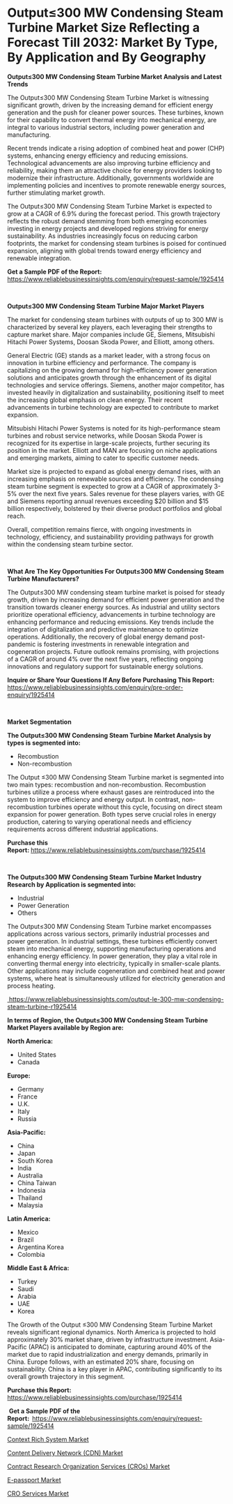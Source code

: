 <p><h1>Output≤300 MW Condensing Steam Turbine Market Size Reflecting a Forecast Till 2032: Market By Type, By Application and By Geography</h1></p><p><strong>Output≤300 MW Condensing Steam Turbine Market Analysis and Latest Trends</strong></p>
<p><p>The Output≤300 MW Condensing Steam Turbine Market is witnessing significant growth, driven by the increasing demand for efficient energy generation and the push for cleaner power sources. These turbines, known for their capability to convert thermal energy into mechanical energy, are integral to various industrial sectors, including power generation and manufacturing.</p><p>Recent trends indicate a rising adoption of combined heat and power (CHP) systems, enhancing energy efficiency and reducing emissions. Technological advancements are also improving turbine efficiency and reliability, making them an attractive choice for energy providers looking to modernize their infrastructure. Additionally, governments worldwide are implementing policies and incentives to promote renewable energy sources, further stimulating market growth.</p><p>The Output≤300 MW Condensing Steam Turbine Market is expected to grow at a CAGR of 6.9% during the forecast period. This growth trajectory reflects the robust demand stemming from both emerging economies investing in energy projects and developed regions striving for energy sustainability. As industries increasingly focus on reducing carbon footprints, the market for condensing steam turbines is poised for continued expansion, aligning with global trends toward energy efficiency and renewable integration.</p></p>
<p><strong>Get a Sample PDF of the Report:&nbsp;</strong> <a href="https://www.reliablebusinessinsights.com/enquiry/request-sample/1925414?utm_campaign=1119&utm_medium=2&utm_source=Github&utm_content=ia&utm_term=28032025&utm_id=output300-mw-condensing-steam-turbine">https://www.reliablebusinessinsights.com/enquiry/request-sample/1925414</a></p>
<p>&nbsp;</p>
<p><strong>Output≤300 MW Condensing Steam Turbine Major Market Players</strong></p>
<p><p>The market for condensing steam turbines with outputs of up to 300 MW is characterized by several key players, each leveraging their strengths to capture market share. Major companies include GE, Siemens, Mitsubishi Hitachi Power Systems, Doosan Skoda Power, and Elliott, among others.</p><p>General Electric (GE) stands as a market leader, with a strong focus on innovation in turbine efficiency and performance. The company is capitalizing on the growing demand for high-efficiency power generation solutions and anticipates growth through the enhancement of its digital technologies and service offerings. Siemens, another major competitor, has invested heavily in digitalization and sustainability, positioning itself to meet the increasing global emphasis on clean energy. Their recent advancements in turbine technology are expected to contribute to market expansion.</p><p>Mitsubishi Hitachi Power Systems is noted for its high-performance steam turbines and robust service networks, while Doosan Skoda Power is recognized for its expertise in large-scale projects, further securing its position in the market. Elliott and MAN are focusing on niche applications and emerging markets, aiming to cater to specific customer needs.</p><p>Market size is projected to expand as global energy demand rises, with an increasing emphasis on renewable sources and efficiency. The condensing steam turbine segment is expected to grow at a CAGR of approximately 3-5% over the next five years. Sales revenue for these players varies, with GE and Siemens reporting annual revenues exceeding $20 billion and $15 billion respectively, bolstered by their diverse product portfolios and global reach.</p><p>Overall, competition remains fierce, with ongoing investments in technology, efficiency, and sustainability providing pathways for growth within the condensing steam turbine sector.</p></p>
<p>&nbsp;</p>
<p><strong>What Are The Key Opportunities For Output≤300 MW Condensing Steam Turbine Manufacturers?</strong></p>
<p><p>The Output≤300 MW condensing steam turbine market is poised for steady growth, driven by increasing demand for efficient power generation and the transition towards cleaner energy sources. As industrial and utility sectors prioritize operational efficiency, advancements in turbine technology are enhancing performance and reducing emissions. Key trends include the integration of digitalization and predictive maintenance to optimize operations. Additionally, the recovery of global energy demand post-pandemic is fostering investments in renewable integration and cogeneration projects. Future outlook remains promising, with projections of a CAGR of around 4% over the next five years, reflecting ongoing innovations and regulatory support for sustainable energy solutions.</p></p>
<p><strong>Inquire or Share Your Questions If Any Before Purchasing This Report:</strong> <a href="https://www.reliablebusinessinsights.com/enquiry/pre-order-enquiry/1925414?utm_campaign=1119&utm_medium=2&utm_source=Github&utm_content=ia&utm_term=28032025&utm_id=output300-mw-condensing-steam-turbine">https://www.reliablebusinessinsights.com/enquiry/pre-order-enquiry/1925414</a></p>
<p>&nbsp;</p>
<p><strong>Market Segmentation</strong></p>
<p><strong>The Output≤300 MW Condensing Steam Turbine Market Analysis by types is segmented into:</strong></p>
<p><ul><li>Recombustion</li><li>Non-recombustion</li></ul></p>
<p><p>The Output ≤300 MW Condensing Steam Turbine market is segmented into two main types: recombustion and non-recombustion. Recombustion turbines utilize a process where exhaust gases are reintroduced into the system to improve efficiency and energy output. In contrast, non-recombustion turbines operate without this cycle, focusing on direct steam expansion for power generation. Both types serve crucial roles in energy production, catering to varying operational needs and efficiency requirements across different industrial applications.</p></p>
<p><strong>Purchase this Report:&nbsp;</strong><a href="https://www.reliablebusinessinsights.com/purchase/1925414?utm_campaign=1119&utm_medium=2&utm_source=Github&utm_content=ia&utm_term=28032025&utm_id=output300-mw-condensing-steam-turbine">https://www.reliablebusinessinsights.com/purchase/1925414</a></p>
<p>&nbsp;</p>
<p><strong>The Output≤300 MW Condensing Steam Turbine Market Industry Research by Application is segmented into:</strong></p>
<p><ul><li>Industrial</li><li>Power Generation</li><li>Others</li></ul></p>
<p><p>The Output≤300 MW Condensing Steam Turbine market encompasses applications across various sectors, primarily industrial processes and power generation. In industrial settings, these turbines efficiently convert steam into mechanical energy, supporting manufacturing operations and enhancing energy efficiency. In power generation, they play a vital role in converting thermal energy into electricity, typically in smaller-scale plants. Other applications may include cogeneration and combined heat and power systems, where heat is simultaneously utilized for electricity generation and process heating.</p></p>
<p><a href="https://www.reliablebusinessinsights.com/output-le-300-mw-condensing-steam-turbine-r1925414?utm_campaign=1119&utm_medium=2&utm_source=Github&utm_content=ia&utm_term=28032025&utm_id=output300-mw-condensing-steam-turbine">&nbsp;https://www.reliablebusinessinsights.com/output-le-300-mw-condensing-steam-turbine-r1925414</a></p>
<p><strong>In terms of Region, the Output≤300 MW Condensing Steam Turbine Market Players available by Region are:</strong></p>
<p>
    <p> <strong> North America: </strong>
        <ul>
            <li>United States</li>
            <li>Canada</li>
        </ul>
        </p> 
    <p> <strong> Europe: </strong>
        <ul>
            <li>Germany</li>
            <li>France</li>
            <li>U.K.</li>
            <li>Italy</li>
            <li>Russia</li>
        </ul>
        </p> 
    <p> <strong> Asia-Pacific: </strong>
        <ul>
            <li>China</li>
            <li>Japan</li>
            <li>South Korea</li>
            <li>India</li>
            <li>Australia</li>
            <li>China Taiwan</li>
            <li>Indonesia</li>
            <li>Thailand</li>
            <li>Malaysia</li>
        </ul>
        </p> 
    <p> <strong> Latin America: </strong>
        <ul>
            <li>Mexico</li>
            <li>Brazil</li>
            <li>Argentina Korea</li>
            <li>Colombia</li>
        </ul>
        </p> 
    <p> <strong> Middle East & Africa: </strong>
        <ul>
            <li>Turkey</li>
            <li>Saudi</li>
            <li>Arabia</li>
            <li>UAE</li>
            <li>Korea</li>
        </ul>
    </p>
    </p>
<p><p>The Growth of the Output ≤300 MW Condensing Steam Turbine Market reveals significant regional dynamics. North America is projected to hold approximately 30% market share, driven by infrastructure investment. Asia-Pacific (APAC) is anticipated to dominate, capturing around 40% of the market due to rapid industrialization and energy demands, primarily in China. Europe follows, with an estimated 20% share, focusing on sustainability. China is a key player in APAC, contributing significantly to its overall growth trajectory in this segment.</p></p>
<p><strong>Purchase this Report: </strong><a href="https://www.reliablebusinessinsights.com/purchase/1925414?utm_campaign=1119&utm_medium=2&utm_source=Github&utm_content=ia&utm_term=28032025&utm_id=output300-mw-condensing-steam-turbine">https://www.reliablebusinessinsights.com/purchase/1925414</a></p>
<p>&nbsp;<strong>Get a Sample PDF of the Report:&nbsp;&nbsp;</strong><a href="https://www.reliablebusinessinsights.com/enquiry/request-sample/1925414?utm_campaign=1119&utm_medium=2&utm_source=Github&utm_content=ia&utm_term=28032025&utm_id=output300-mw-condensing-steam-turbine">https://www.reliablebusinessinsights.com/enquiry/request-sample/1925414</a></p>
<p><strong></strong></p>
<p><p><a href="https://github.com/tentandyik/Market-Research-Report-List-1/blob/main/context-rich-system-market.md?utm_campaign=1119&utm_medium=2&utm_source=Github&utm_content=ia&utm_term=28032025&utm_id=output300-mw-condensing-steam-turbine">Context Rich System Market</a></p><p><a href="https://github.com/mismannely/Market-Research-Report-List-1/blob/main/content-delivery-network-cdn-market.md?utm_campaign=1119&utm_medium=2&utm_source=Github&utm_content=ia&utm_term=28032025&utm_id=output300-mw-condensing-steam-turbine">Content Delivery Network (CDN) Market</a></p><p><a href="https://github.com/myongfranzcs/Market-Research-Report-List-1/blob/main/contract-research-organization-services-cros-market.md?utm_campaign=1119&utm_medium=2&utm_source=Github&utm_content=ia&utm_term=28032025&utm_id=output300-mw-condensing-steam-turbine">Contract Research Organization Services (CROs) Market</a></p><p><a href="https://github.com/lonanweaseh4/Market-Research-Report-List-1/blob/main/e-passport-market.md?utm_campaign=1119&utm_medium=2&utm_source=Github&utm_content=ia&utm_term=28032025&utm_id=output300-mw-condensing-steam-turbine">E-passport Market</a></p><p><a href="https://github.com/biandnikelrs/Market-Research-Report-List-1/blob/main/cro-services-market.md?utm_campaign=1119&utm_medium=2&utm_source=Github&utm_content=ia&utm_term=28032025&utm_id=output300-mw-condensing-steam-turbine">CRO Services Market</a></p></p>